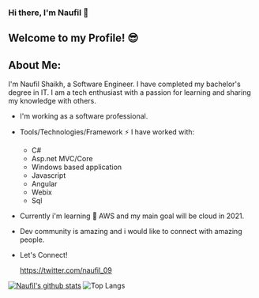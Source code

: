 ### Hi there, I'm Naufil 👋

<!--
**naufil09/naufil09** is a ✨ _special_ ✨ repository because its `README.md` (this file) appears on your GitHub profile.

Here are some ideas to get you started:

- 🔭 I’m currently working on ...
- 🌱 I’m currently learning ...
- 👯 I’m looking to collaborate on ...
- 🤔 I’m looking for help with ...
- 💬 Ask me about ...
- 📫 How to reach me: ...
- 😄 Pronouns: ...
- ⚡ Fun fact: ...
-->

Welcome to my Profile! 😎
-
About Me:
-
I'm Naufil Shaikh, a Software Engineer. I have completed my bachelor's degree in IT. I am a tech enthusiast with a passion for learning and sharing my knowledge with others.

- I'm working as a software professional.

- Tools/Technologies/Framework ⚡ I have worked with:
  - C#
  - Asp.net MVC/Core
  - Windows based application
  - Javascript
  - Angular
  - Webix
  - Sql
  
- Currently i'm learning 🌱 AWS and my main goal will be cloud in 2021.  

- Dev community is amazing and i would like to connect with amazing people.

- Let's Connect!

  https://twitter.com/naufil_09
  
[![Naufil's github stats](https://github-readme-stats.vercel.app/api?username=naufil09&theme=vue&show_icons=true&include_all_commits=true)](https://github.com/naufil09/github-readme-stats)
![Top Langs](https://github-readme-stats.vercel.app/api/top-langs/?username=naufil09&theme=vue&layout=compact)
